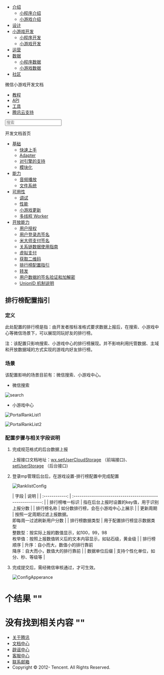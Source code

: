 <div class="book with-summary">

<div class="head">

<div class="head_box">

# [](javascript:; "_('微信公众平台 小程序')")

<div class="header_ctrls">

*   [介绍](javascript:;)
    *   [小程序介绍](https://mp.weixin.qq.com/debug/wxadoc/introduction/index.html)
    *   [小游戏介绍](https://mp.weixin.qq.com/debug/wxagame/introduction/index.html)
*   [设计](https://mp.weixin.qq.com/debug/wxadoc/design/index.html)
*   [小游戏开发](javascript:;)
    *   [小程序开发](https://mp.weixin.qq.com/debug/wxadoc/dev/index.html)
    *   [小游戏开发](https://mp.weixin.qq.com/debug/wxagame/dev/index.html)
*   [运营](https://mp.weixin.qq.com/debug/wxadoc/product/index.html)
*   [数据](javascript:;)
    *   [小程序数据](https://mp.weixin.qq.com/debug/wxadoc/analysis/index.html)
    *   [小游戏数据](https://mp.weixin.qq.com/debug/wxagame/analysis/index.html)
*   [社区](https://developers.weixin.qq.com/)

</div>

</div>

</div>

<div class="sub_nav_box">

<div class="sub_nav_inner">

<div class="book-summary-opr" id="js-book-summary-opr"><a class="book-summary-btn"></a></div>

<div class="top_sub_nav">

<div class="top_title_wap"><span class="icon_title icon_dev"></span>

微信小游戏开发文档

</div>

*   [教程](../../)
*   [API](../../document/render/canvas/wx.createCanvas.html)
*   [工具](../../devtools/devtools.html)
*   [腾讯云支持](../../qcloud/qcloud.html)

</div>

<div id="book-search-input" role="search">

<form><label for="search-input" class="search-icon" id="js-search-icon"></label><input type="text" id="search-input" name="search-input" placeholder="搜索"> </form>

</div>

</div>

</div>

<div class="book-summary">

<div class="book-summary-home" id="js-summary-home"><a><span class="icon_home_s icon_dev"></span><span class="s_title_2">开发文档首页</span></a></div>

<nav role="navigation">

*   [基础](../../)
    *   [快速上手](../../)
    *   [Adapter](../base/adapter.html)
    *   [对引擎的支持](../base/engine.html)
    *   [模块化](../base/module.html)
*   [能力](../ability/audio.html)
    *   [音频播放](../ability/audio.html)
    *   [文件系统](../ability/file-system.html)
*   [可用性](../usability/debug.html)
    *   [调试](../usability/debug.html)
    *   [性能](../usability/performance.html)
    *   [小游戏更新](../usability/update.html)
    *   [多线程 Worker](../usability/worker.html)
*   [开放能力](authorize.html)
    *   [用户授权](authorize.html)
    *   [用户登录态签名](http-signature.html)
    *   [米大师支付签名](midas-signature.html)
    *   [关系链数据使用指南](open-data.html)
    *   [虚拟支付](payment.html)
    *   [获取二维码](qrcode.html)
    *   [排行榜配置指引](ranklist.html)
    *   [转发](share.html)
    *   [用户数据的签名验证和加解密](signature.html)
    *   [UnionID 机制说明](union-id.html)

</nav>

</div>

<div class="book-body">

<div class="body-inner">

<div class="page-wrapper" tabindex="-1" role="main">

<div class="page-inner">

<div id="book-search-results">

<div class="search-noresults">

<section class="normal markdown-section">

## 排行榜配置指引

### 定义

此处配置的排行榜是指：由开发者按标准格式要求数据上报后，在搜索、小游戏中心等微信场景下，可以展现同玩好友的排行榜。

注：该配置只影响搜索、小游戏中心的排行榜展现。并不影响利用托管数据、主域和开放数据域的方式实现的游戏内好友排行榜。

### 场景

该配置影响的场景目前有：微信搜索、小游戏中心。

*   微信搜索

![search](../images/search.png)

*   小游戏中心

![PortalRankList1](../images/PortalRankList1.png)

![PortalRankList2](../images/PortalRankList2.png)

### 配置步骤与相关字段说明

1.  完成规范格式的后台数据上报

    上报接口文档地址：[wx.setUserCloudStorage](../../document/open-api/data/wx.setUserCloudStorage.html) （前端接口)、[setUserStorage](../../document/open-api/data/setUserStorage.html) （后台接口)

2.  登录mp管理后台后，在游戏设置-排行榜配置中完成配置

    ![RanklistConfig](../images/RankListConfig.png)

    | 字段 | 说明 | | :------------: | :----------------------------------------------------------: | | 排行榜唯一标识 | 指在后台上报时设置的key值，用于识别上报分数 | | 排行榜名称 | 如分数排行榜，会在小游戏中心上展示 | | 更新周期 | 按照一定周期过滤上报数据。  
    即每周一过滤刷新用户分数 | | 排行榜数据类型 | 用于配置排行榜显示数据类型  
    整数型：按实际上报的数值显示，如100，99，98  
    枚举值：按照上报数值转义后的文本内容显示，如钻石级，黄金级 | | 排行榜顺序 | 升序：自小而大，数值小的排行靠前  
    降序：自大而小，数值大的排行靠前 | | 数据单位后缀 | 支持个性化单位，如分、秒、等级等 |

3.  完成提交后，需经微信审核通过，才可生效。

    ![ConfigApperance](../images/ConfigApperance.png)

</section>

</div>

<div class="search-results">

<div class="has-results">

# <span class="search-results-count"></span>个结果 "<span class="search-query"></span>"

</div>

<div class="no-results">

# 没有找到相关内容 "<span class="search-query"></span>"

</div>

</div>

</div>

</div>

</div>

<div class="foot" id="footer">

*   [关于腾讯](http://www.tencent.com/zh-cn/index.shtml)
*   [文档中心](https://mp.weixin.qq.com/debug/wxadoc/introduction/index.html?t=1484641676)
*   [辟谣中心](https://mp.weixin.qq.com/cgi-bin/opshowpage?action=dispelinfo&lang=zh_CN&begin=1&count=9)
*   [客服中心](http://kf.qq.com/faq/120911VrYVrA1509086vyumm.html)
*   [联系邮箱](mailto:weixinmp@qq.com)
*   Copyright © 2012-<span id="s_copyright_year"></span> Tencent. All Rights Reserved.

</div>

</div>

[](qrcode.html)[](share.html)</div>

</div>